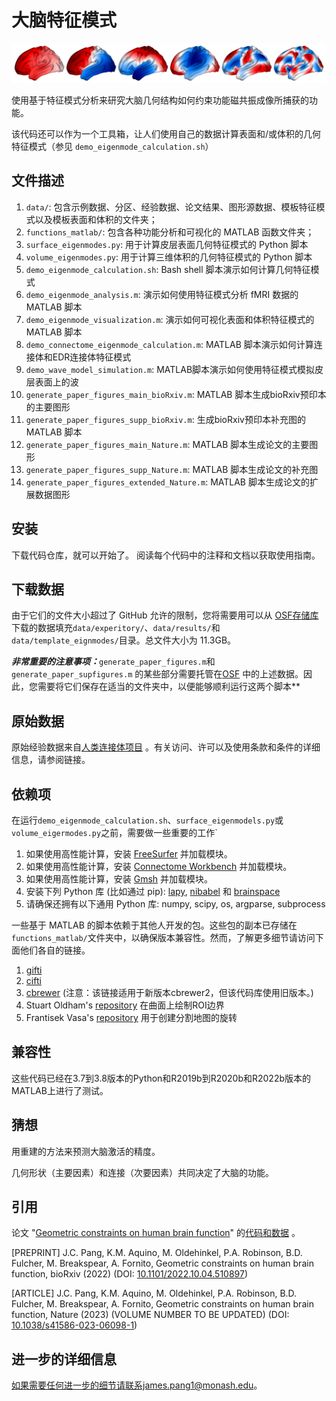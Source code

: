 # 大脑特征模式

![cover](cover_image.jpg)

使用基于特征模式分析来研究大脑几何结构如何约束功能磁共振成像所捕获的功能。

该代码还可以作为一个工具箱，让人们使用自己的数据计算表面和/或体积的几何特征模式（参见 `demo_eigenmode_calculation.sh`）

## 文件描述

1. `data/`: 包含示例数据、分区、经验数据、论文结果、图形源数据、模板特征模式以及模板表面和体积的文件夹；
2. `functions_matlab/`: 包含各种功能分析和可视化的 MATLAB 函数文件夹；
3. `surface_eigenmodes.py`: 用于计算皮层表面几何特征模式的 Python 脚本
4. `volume_eigenmodes.py`: 用于计算三维体积的几何特征模式的 Python 脚本
5. `demo_eigenmode_calculation.sh`: Bash shell 脚本演示如何计算几何特征模式
6. `demo_eigenmode_analysis.m`: 演示如何使用特征模式分析 fMRI 数据的 MATLAB 脚本
7. `demo_eigenmode_visualization.m`: 演示如何可视化表面和体积特征模式的 MATLAB 脚本
8. `demo_connectome_eigenmode_calculation.m`: MATLAB 脚本演示如何计算连接体和EDR连接体特征模式
9. `demo_wave_model_simulation.m`: MATLAB脚本演示如何使用特征模式模拟皮层表面上的波
10. `generate_paper_figures_main_bioRxiv.m`: MATLAB 脚本生成bioRxiv预印本的主要图形
11. `generate_paper_figures_supp_bioRxiv.m`: 生成bioRxiv预印本补充图的 MATLAB 脚本
12. `generate_paper_figures_main_Nature.m`: MATLAB 脚本生成论文的主要图形
13. `generate_paper_figures_supp_Nature.m`: MATLAB 脚本生成论文的补充图
14. `generate_paper_figures_extended_Nature.m`: MATLAB 脚本生成论文的扩展数据图形

## 安装

下载代码仓库，就可以开始了。
阅读每个代码中的注释和文档以获取使用指南。


## 下载数据

由于它们的文件大小超过了 GitHub 允许的限制，您将需要用可以从 [OSF存储库](https://osf.io/xczmp/) 下载的数据填充`data/experitory/`、`data/results/`和`data/template_eignmodes/`目录。总文件大小为 11.3GB。

***非常重要的注意事项：***`generate_paper_figures.m`和`generate_paper_supfigures.m` 的某些部分需要托管在[OSF](https://osf.io/xczmp/) 中的上述数据。因此，您需要将它们保存在适当的文件夹中，以便能够顺利运行这两个脚本**


## 原始数据

原始经验数据来自[人类连接体项目](https://db.humanconnectome.org/) 。有关访问、许可以及使用条款和条件的详细信息，请参阅链接。


## 依赖项

在运行`demo_eigenmode_calculation.sh`、`surface_eigenmodels.py`或`volume_eigermodes.py`之前，需要做一些重要的工作`


1. 如果使用高性能计算，安装 [FreeSurfer](https://surfer.nmr.mgh.harvard.edu/fswiki/DownloadAndInstall) 并加载模块。
2. 如果使用高性能计算，安装 [Connectome Workbench](https://www.humanconnectome.org/software/get-connectome-workbench) 并加载模块。
3. 如果使用高性能计算，安装 [Gmsh](https://gmsh.info/) 并加载模块。
4. 安装下列 Python 库 (比如通过 pip): [lapy](https://github.com/Deep-MI/LaPy), [nibabel](https://nipy.org/nibabel/) 和 [brainspace](https://brainspace.readthedocs.io/en/latest/pages/install.html)
5. 请确保还拥有以下通用 Python 库: numpy, scipy, os, argparse, subprocess

一些基于 MATLAB 的脚本依赖于其他人开发的包。这些包的副本已存储在`functions_matlab/`文件夹中，以确保版本兼容性。然而，了解更多细节请访问下面他们各自的链接。

1. [gifti](https://github.com/gllmflndn/gifti)
2. [cifti](https://github.com/Washington-University/cifti-matlab)
3. [cbrewer](https://au.mathworks.com/matlabcentral/fileexchange/58350-cbrewer2?s_tid=srchtitle) (注意：该链接适用于新版本cbrewer2，但该代码库使用旧版本。) 
4. Stuart Oldham's [repository](https://github.com/StuartJO/plotSurfaceROIBoundary) 在曲面上绘制ROI边界
5. Frantisek Vasa's [repository](https://github.com/frantisekvasa/rotate_parcellation) 用于创建分割地图的旋转


## 兼容性

这些代码已经在3.7到3.8版本的Python和R2019b到R2020b和R2022b版本的MATLAB上进行了测试。


## 猜想
用重建的方法来预测大脑激活的精度。

几何形状（主要因素）和连接（次要因素）共同决定了大脑的功能。


## 引用

论文 "[Geometric constraints on human brain function](https://www.nature.com/articles/s41586-023-06098-1)" 的[代码和数据](https://github.com/NSBLab/BrainEigenmodes) 。

[PREPRINT] J.C. Pang, K.M. Aquino, M. Oldehinkel, P.A. Robinson, B.D. Fulcher, M. Breakspear, A. Fornito, Geometric constraints on human brain function, bioRxiv (2022) (DOI: [10.1101/2022.10.04.510897](https://www.biorxiv.org/content/10.1101/2022.10.04.510897v2))

[ARTICLE] J.C. Pang, K.M. Aquino, M. Oldehinkel, P.A. Robinson, B.D. Fulcher, M. Breakspear, A. Fornito, Geometric constraints on human brain function, Nature (2023) (VOLUME NUMBER TO BE UPDATED) (DOI: [10.1038/s41586-023-06098-1](https://www.nature.com/articles/s41586-023-06098-1))


## 进一步的详细信息

如果需要任何进一步的细节请联系james.pang1@monash.edu。
